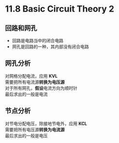 # 11.8 Basic Circuit Theory 2

## 回路和网孔

*   回路是电路当中的闭合电路
*   网孔是回路的一种，其内部没有闭合电路

## 网孔分析

对网格分配电流，应用 **KVL**  
需要把所有电流源**转换为电压源**  
对于所有网孔，**假设**电流方向为顺时针  
最后求出的一般是电流

## 节点分析

对节电分配电压，除接地节电外，应用 **KCL**  
需要把所有电压源**转换为电流源**  
最后求出的一般是电压

